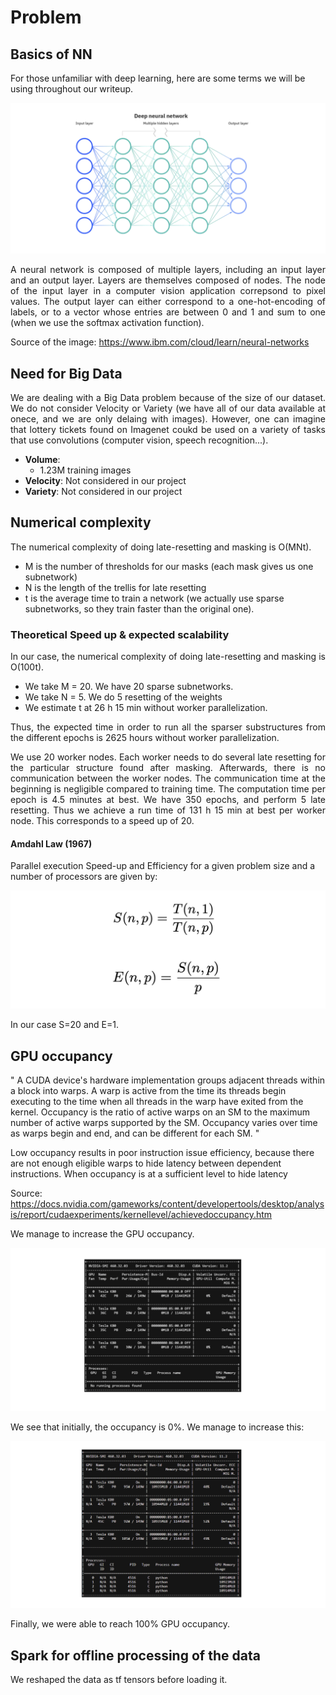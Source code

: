 # Problem

## Basics of NN

For those unfamiliar with deep learning, here are some terms we will be using throughout our writeup.

![](NeuralNetwork.png)

<p align="justify"> A neural network is composed of multiple layers, including an input layer and an output layer. Layers are themselves composed of nodes. The node of the input layer in a computer vision application correpsond to pixel values. The output layer can either correspond to a one-hot-encoding of labels, or to a vector whose entries are between 0 and 1 and sum to one (when we use the softmax activation function). </p> 

Source of the image: https://www.ibm.com/cloud/learn/neural-networks

## Need for Big Data

<p align="justify"> We are dealing with a Big Data problem because of the size of our dataset. We do not consider Velocity or Variety (we have all of our data available at onece, and we are only delaing with images). However, one can imagine that lottery tickets found on Imagenet coukd be used on a variety of tasks that use convolutions (computer vision, speech recognition...). </p> 

- **Volume**: 
     -  1.23M training images
- **Velocity**: Not considered in our project 
- **Variety**: Not considered in our project

## Numerical complexity

The numerical complexity of doing late-resetting and masking is O(MNt). 

- M is the number of thresholds for our masks (each mask gives us one subnetwork)
- N is the length of the trellis for late resetting  
- t is the average time to train a network (we actually use sparse subnetworks, so they train faster than the original one).

### Theoretical Speed up & expected scalability

<p align="justify"> In our case, the numerical complexity of doing late-resetting and masking is O(100t). </p>

- We take M = 20. We have 20 sparse subnetworks.
- We take N = 5. We do 5 resetting of the weights
- We estimate t at 26 h 15 min without worker parallelization. 

<p align="justify"> Thus, the expected time in order to run all the sparser substructures from the different epochs is 
2625 hours without worker parallelization. </p>

<p align="justify"> We use 20 worker nodes. Each worker needs to do several late resetting for the particular structure found after masking. Afterwards, there is no communication between the worker nodes. The communication time at the beginning is negligible compared to training time. The computation time per epoch is 4.5 minutes at best. We have 350 epochs, and perform 5 late resetting. Thus we achieve a run time of 131 h 15 min at best per worker node. This corresponds to a speed up of 20. </p> 

#### Amdahl Law (1967)

Parallel execution Speed-up and Efficiency for a given problem size and a number of processors are given by:

![](Eqns.png)

In our case S=20 and E=1.


## GPU occupancy

" A CUDA device's hardware implementation groups adjacent threads within a block into warps. A warp is active from the time its threads begin executing to the time when all threads in the warp have exited from the kernel. Occupancy is the ratio of active warps on an SM to the maximum number of active warps supported by the SM. Occupancy varies over time as warps begin and end, and can be different for each SM. "

Low occupancy results in poor instruction issue efficiency, because there are not enough eligible warps to hide latency between dependent instructions. When occupancy is at a sufficient level to hide latency

Source: https://docs.nvidia.com/gameworks/content/developertools/desktop/analysis/report/cudaexperiments/kernellevel/achievedoccupancy.htm

We manage to increase the GPU occupancy.

![](GPU1.png)

We see that initially, the occupancy is 0%. We manage to increase this:

![](GPU2.png)

Finally, we were able to reach 100% GPU occupancy.

## Spark for offline processing of the data

We reshaped the data as tf tensors before loading it. 

